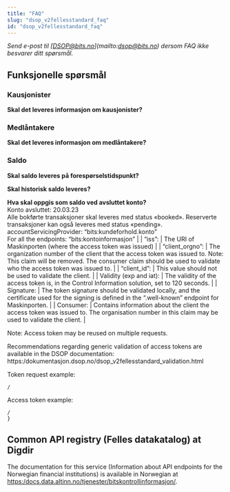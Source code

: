 ```yaml
---
title: "FAQ"
slug: "dsop_v2fellesstandard_faq"
id: "dsop_v2fellesstandard_faq"
---
```


*Send e-post til [[DSOP@bits.no](mailto:DSOP@bits.no)](mailto:dsop@bits.no) dersom FAQ ikke besvarer ditt spørsmål.*

## Funksjonelle spørsmål

### Kausjonister
**Skal det leveres informasjon om kausjonister?**
<br >

### Medlåntakere
**Skal det leveres informasjon om medlåntakere?**
<br >

### Saldo
**Skal saldo leveres på forespørselstidspunkt?**
<br >

**Skal historisk saldo leveres?**
<br >

**Hva skal oppgis som saldo ved avsluttet konto?**
<br >Konto avsluttet: 20.03.23<br >Alle bokførte transaksjoner skal leveres med status «booked». Reserverte transaksjoner kan også leveres med status «pending».<br > accountServicingProvider: “bits:kundeforhold.konto” <br > For all the endpoints: “bits:kontoinformasjon” |
| “iss”:                  | The URI of Maskinporten (where the access token was issued)                                                                                                                                                                                                                                                                                                                                                                                                          |
| “client_orgno”:         | The organization number of the client that the access token was issued to. Note: This claim will be removed. The consumer claim should be used to validate who the access token was issued to.                                                                                                                                                                                                                                                                       |
| “client_id”:            | This value should not be used to validate the client.                                                                                                                                                                                                                                                                                                                                                                                                                |
| Validity (exp and iat): | The validity of the access token is, in the Control Information solution, set to 120 seconds.                                                                                                                                                                                                                                                                                                                                                                        |
| Signature:              | The token signature should be validated locally, and the certificate used for the signing is defined in the “.well-known” endpoint for Maskinporten.                                                                                                                                                                                                                                                                                                                 |
| Consumer:               | Contains information about the client the access token was issued to. The organisation number in this claim may be used to validate the client.                                                                                                                                                                                                                                                                                                                      |

Note: Access token may be reused on multiple requests.

Recommendations regarding generic validation of access tokens are available in the DSOP documentation: https:/dokumentasjon.dsop.no/dsop_v2fellesstandard_validation.html



Token request example:

```
/
```

Access token example:

```
/
}
```


## Common API registry (Felles datakatalog) at Digdir

The documentation for this service (Information about API endpoints for the Norwegian financial institutions) is 
available in Norwegian at [https:/docs.data.altinn.no/tjenester/bitskontrollinformasjon/](https:/docs.data.altinn.no/tjenester/bitskontrollinformasjon/). 
